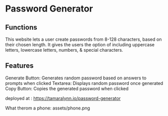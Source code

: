 # Password Generator

## Functions
This website lets a user create passwords from 8-128 characters, based on their chosen length.
It gives the users the option of including uppercase letters, lowercase letters, numbers, & special characters.

## Features
Generate Button: Generates random password based on answers to prompts when clicked
Textarea: Displays random password once generated
Copy Button: Copies the generated password when clicked

deployed at : https://tamaralynn.io/password-generator

What therom a phone: assets/phone.png
